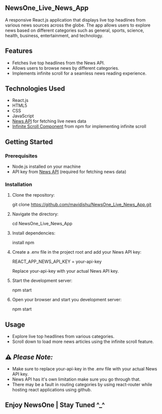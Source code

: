## NewsOne_Live_News_App
A responsive React.js application that displays live top headlines from various news sources across the globe. The app allows users to explore news based on different categories such as general, sports, science, health, business, entertainment, and technology.

## Features

- Fetches live top headlines from the News API.
- Allows users to browse news by different categories.
- Implements infinite scroll for a seamless news reading experience.

## Technologies Used

- React.js
- HTML5
- CSS
- JavaScript
- [News API](https://newsapi.org/) for fetching live news data
- [Infinite Scroll Component](https://www.npmjs.com/package/react-infinite-scroll-component) from npm for implementing infinite scroll

## Getting Started

### Prerequisites

- Node.js installed on your machine
- API key from [News API](https://newsapi.org/) (required for fetching news data)

### Installation

1. Clone the repository:

   
   git clone https://github.com/mavidishu/NewsOne_Live_News_App.git
   
2. Navigate the directory:
   
   cd NewsOne_Live_News_App
   
3. Install dependencies:
   
   install npm
   
4. Create a .env file in the project root and add your News API key:
   
   REACT_APP_NEWS_API_KEY = your-api-key
   
   Replace your-api-key with your actual News API key.
   
6. Start the development server:
   
   npm start
   
7. Open your browser and start you development server:
   
   npm start
    

## Usage
- Explore live top headlines from various categories.
- Scroll down to load more news articles using the infinite scroll feature.

## ⚠️ *Please Note:*
- Make sure to replace your-api-key in the .env file with your actual News API key.
- News API has it's own limitation make sure you go through that.
- There may be a fault in routing categories by using react-router while hosting react applications using github.

## Enjoy NewsOne | Stay Tuned ^_^

